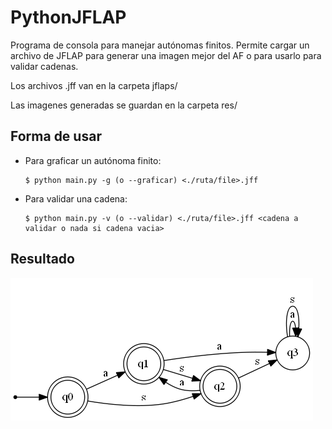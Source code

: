 # PythonJFLAP

Programa de consola para manejar autónomas finitos. Permite cargar un archivo de JFLAP para generar una imagen mejor del AF o para usarlo para validar cadenas. <br />

Los archivos .jff van en la carpeta jflaps/ <br />

Las imagenes generadas se guardan en la carpeta res/ <br />

## Forma de usar

* Para graficar un autónoma finito:
  ```
  $ python main.py -g (o --graficar) <./ruta/file>.jff
  ```

* Para validar una cadena:
  ```
  $ python main.py -v (o --validar) <./ruta/file>.jff <cadena a validar o nada si cadena vacia>
  ```

## Resultado

![Resultado.png](https://raw.githubusercontent.com/alexismorison95/PythonJFLAP/master/imagenes/finite_state_machine.gv.png) 